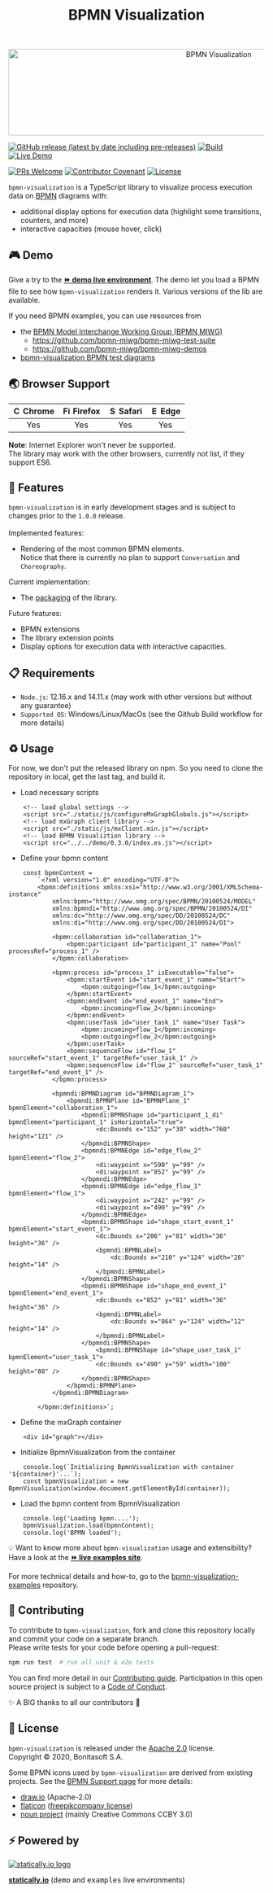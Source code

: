 <h1 align="center">BPMN Visualization</h1> <br>
<p align="center">
   <img title="BPMN Visualization" src="docs/diagram-example.png" width="812" height="170">
</p>

[![GitHub release (latest by date including pre-releases)](https://img.shields.io/github/v/release/process-analytics/bpmn-visualization-js?color=orange&include_prereleases)](https://github.com/process-analytics/bpmn-visualization-js/releases)
[![Build](https://github.com/process-analytics/bpmn-visualization-js/workflows/Build/badge.svg)](https://github.com/process-analytics/bpmn-visualization-js/actions)
[![Live Demo](https://img.shields.io/badge/demo-online-blueviolet.svg)][demo-live-environment]

[![PRs Welcome](https://img.shields.io/badge/PRs-welcome-ff69b4.svg?style=flat-square)](CONTRIBUTING.md)
[![Contributor Covenant](https://img.shields.io/badge/Contributor%20Covenant-v2.0%20adopted-ff69b4.svg)](CODE_OF_CONDUCT.md)
[![License](https://img.shields.io/github/license/process-analytics/bpmn-visualization-js?color=blue)](LICENSE)

`bpmn-visualization` is a TypeScript library to visualize process execution data on [BPMN](https://www.omg.org/spec/BPMN/2.0.2/)
diagrams with:
- additional display options for execution data (highlight some transitions, counters, and more)
- interactive capacities (mouse hover, click)


## 🎮 Demo

Give a try to the [__:fast_forward: demo live environment__][demo-live-environment].
The demo let you load a BPMN file to see how `bpmn-visualization` renders it. Various versions of the lib are available. 

If you need BPMN examples, you can use resources from 
- the [BPMN Model Interchange Working Group (BPMN MIWG)](http://www.omgwiki.org/bpmn-miwg)
  - https://github.com/bpmn-miwg/bpmn-miwg-test-suite
  - https://github.com/bpmn-miwg/bpmn-miwg-demos
- [bpmn-visualization BPMN test diagrams](https://github.com/process-analytics/bpmn-visualization-examples/blob/master/bpmn-files/README.md)


## 🌏 Browser Support

| <img src="https://www.google.com/chrome/static/images/chrome-logo.svg" alt="Chrome" width="16px" height="16px" /> Chrome | <img src="https://user-media-prod-cdn.itsre-sumo.mozilla.net/uploads/products/2020-04-14-08-36-13-8dda6f.png" alt="Firefox" width="16px" height="16px" /> Firefox | <img src="https://developer.apple.com/assets/elements/icons/safari/safari-96x96.png" alt="Safari" width="16px" height="16px" /> Safari | <img src="https://avatars0.githubusercontent.com/u/11354582?s=200&v=4" alt="Edge" width="16px" height="16px" /> Edge |
| :---------: | :---------: | :---------: | :---------: |
| Yes | Yes | Yes | Yes |

**Note**: Internet Explorer won't never be supported. \
The library may work with the other browsers, currently not list, if they support ES6.

## 🎨 Features

`bpmn-visualization` is in early development stages and is subject to changes prior to the `1.0.0` release.\
\
Implemented features:
- Rendering of the most common BPMN elements.  
Notice that there is currently no plan to support `Conversation` and `Choreography`.

Current implementation:
- The [packaging](https://github.com/process-analytics/bpmn-visualization-js/milestone/18) of the library.

Future features:
- BPMN extensions
- The library extension points
- Display options for execution data with interactive capacities.


## 📋 Requirements

- `Node.js`: 12.16.x and 14.11.x (may work with other versions but without any guarantee)
- `Supported OS`: Windows/Linux/MacOs (see the Github Build workflow for more details)


## ♻️ Usage
For now, we don't put the released library on npm. So you need to clone the repository in local, get the last tag, and build it.

* Load necessary scripts 
```
    <!-- load global settings -->
    <script src="./static/js/configureMxGraphGlobals.js"></script>
    <!-- load mxGraph client library -->
    <script src="./static/js/mxClient.min.js"></script>
    <!-- load BPMN Visualiztion library -->
    <script src="../../demo/0.3.0/index.es.js"></script>
```
* Define your bpmn content
```
    const bpmnContent = 
        `<?xml version="1.0" encoding="UTF-8"?>
        <bpmn:definitions xmlns:xsi="http://www.w3.org/2001/XMLSchema-instance" 
            xmlns:bpmn="http://www.omg.org/spec/BPMN/20100524/MODEL" 
            xmlns:bpmndi="http://www.omg.org/spec/BPMN/20100524/DI" 
            xmlns:dc="http://www.omg.org/spec/DD/20100524/DC" 
            xmlns:di="http://www.omg.org/spec/DD/20100524/DI">

            <bpmn:collaboration id="collaboration_1">
                <bpmn:participant id="participant_1" name="Pool" processRef="process_1" />
            </bpmn:collaboration>

            <bpmn:process id="process_1" isExecutable="false">
                <bpmn:startEvent id="start_event_1" name="Start">
                    <bpmn:outgoing>flow_1</bpmn:outgoing>
                </bpmn:startEvent>
                <bpmn:endEvent id="end_event_1" name="End">
                    <bpmn:incoming>flow_2</bpmn:incoming>
                </bpmn:endEvent>
                <bpmn:userTask id="user_task_1" name="User Task">
                    <bpmn:incoming>flow_1</bpmn:incoming>
                    <bpmn:outgoing>flow_2</bpmn:outgoing>
                </bpmn:userTask>
                <bpmn:sequenceFlow id="flow_1" sourceRef="start_event_1" targetRef="user_task_1" />
                <bpmn:sequenceFlow id="flow_2" sourceRef="user_task_1" targetRef="end_event_1" />
            </bpmn:process>

            <bpmndi:BPMNDiagram id="BPMNDiagram_1">
                <bpmndi:BPMNPlane id="BPMNPlane_1" bpmnElement="collaboration_1">
                    <bpmndi:BPMNShape id="participant_1_di" bpmnElement="participant_1" isHorizontal="true">
                        <dc:Bounds x="152" y="39" width="760" height="121" />
                    </bpmndi:BPMNShape>
                    <bpmndi:BPMNEdge id="edge_flow_2" bpmnElement="flow_2">
                        <di:waypoint x="590" y="99" />
                        <di:waypoint x="852" y="99" />
                    </bpmndi:BPMNEdge>
                    <bpmndi:BPMNEdge id="edge_flow_1" bpmnElement="flow_1">
                        <di:waypoint x="242" y="99" />
                        <di:waypoint x="490" y="99" />
                    </bpmndi:BPMNEdge>
                    <bpmndi:BPMNShape id="shape_start_event_1" bpmnElement="start_event_1">
                        <dc:Bounds x="206" y="81" width="36" height="36" />
                        <bpmndi:BPMNLabel>
                            <dc:Bounds x="210" y="124" width="28" height="14" />
                        </bpmndi:BPMNLabel>
                    </bpmndi:BPMNShape>
                    <bpmndi:BPMNShape id="shape_end_event_1" bpmnElement="end_event_1">
                        <dc:Bounds x="852" y="81" width="36" height="36" />
                        <bpmndi:BPMNLabel>
                            <dc:Bounds x="864" y="124" width="12" height="14" />
                        </bpmndi:BPMNLabel>
                    </bpmndi:BPMNShape>
                        <bpmndi:BPMNShape id="shape_user_task_1" bpmnElement="user_task_1">
                        <dc:Bounds x="490" y="59" width="100" height="80" />
                    </bpmndi:BPMNShape>
                </bpmndi:BPMNPlane>
            </bpmndi:BPMNDiagram>
    
        </bpmn:definitions>`;
```
* Define the mxGraph container
```
    <div id="graph"></div>
```
* Initialize BpmnVisualization from the container
```
    console.log(`Initializing BpmnVisualization with container '${container}'...`);
    const bpmnVisualization = new BpmnVisualization(window.document.getElementById(container));  
```
* Load the bpmn content from BpmnVisualization
```
    console.log('Loading bpmn....');
    bpmnVisualization.load(bpmnContent);
    console.log('BPMN loaded');
```

💡 Want to know more about `bpmn-visualization` usage and extensibility? Have a look at the
[__:fast_forward: live examples site__](https://cdn.statically.io/gh/process-analytics/bpmn-visualization-examples/master/examples/index.html).

For more technical details and how-to, go to the [bpmn-visualization-examples](https://github.com/process-analytics/bpmn-visualization-examples/)
repository.

## 🔧 Contributing

To contribute to `bpmn-visualization`, fork and clone this repository locally and commit your code on a separate branch. \
Please write tests for your code before opening a pull-request:

```sh
npm run test  # run all unit & e2e tests
```

You can find more detail in our [Contributing guide](CONTRIBUTING.md). Participation in this open source project is subject to a [Code of Conduct](CODE_OF_CONDUCT.md).

:sparkles: A BIG thanks to all our contributors :slightly_smiling_face:


## 📃 License

`bpmn-visualization` is released under the [Apache 2.0](LICENSE) license. \
Copyright &copy; 2020, Bonitasoft S.A.

Some BPMN icons used by `bpmn-visualization` are derived from existing projects. See the [BPMN Support page](docs/bpmn-support.adoc)
for more details:
- [draw.io](https://github.com/jgraph/drawio) (Apache-2.0)
- [flaticon](https://www.flaticon.com) ([freepikcompany license](https://www.freepikcompany.com/legal#nav-flaticon))
- [noun project](https://thenounproject.com/) (mainly Creative Commons CCBY 3.0)


## ⚡ Powered by

[![statically.io logo](https://statically.io/icons/icon-96x96.png "statically.io")](https://statically.io)

**[statically.io](https://statically.io)** (<kbd>demo</kbd> and <kbd>examples</kbd> live environments)


[demo-live-environment]: https://cdn.statically.io/gh/process-analytics/bpmn-visualization-examples/master/demo/index.html
